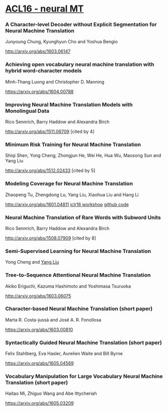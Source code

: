 # [ACL16 - neural MT ](http://acl2016.org/index.php?article_id=13)



### A Character-level Decoder without Explicit Segmentation for Neural Machine Translation
Junyoung Chung, Kyunghyun Cho and Yoshua Bengio

http://arxiv.org/abs/1603.06147

### Achieving open vocabulary neural machine translation with hybrid word-character models
Minh-Thang Luong and Christopher D. Manning

https://arxiv.org/abs/1604.00788

### Improving Neural Machine Translation Models with Monolingual Data
Rico Sennrich, Barry Haddow and Alexandra Birch

http://arxiv.org/abs/1511.06709 [cited by 4]

### Minimum Risk Training for Neural Machine Translation
Shiqi Shen, Yong Cheng, Zhongjun He, Wei He, Hua Wu, Maosong Sun and Yang Liu

http://arxiv.org/abs/1512.02433 [cited by 5]

### Modeling Coverage for Neural Machine Translation
Zhaopeng Tu, Zhengdong Lu, Yang Liu, Xiaohua Liu and Hang Li

http://arxiv.org/abs/1601.04811 [iclr16 workshop](http://beta.openreview.net/forum?id=jZ9WrEWPmsnlBG2XfGLl) [github code](https://github.com/tuzhaopeng/NMT-Coverage)

### Neural Machine Translation of Rare Words with Subword Units
Rico Sennrich, Barry Haddow and Alexandra Birch

http://arxiv.org/abs/1508.07909 [cited by 8]

### Semi-Supervised Learning for Neural Machine Translation
Yong Cheng and [Yang Liu](http://nlp.csai.tsinghua.edu.cn/~ly/)



### Tree-to-Sequence Attentional Neural Machine Translation
Akiko Eriguchi, Kazuma Hashimoto and Yoshimasa Tsuruoka

http://arxiv.org/abs/1603.06075

### Character-based Neural Machine Translation (short paper)
Marta R. Costa-jussà and José A. R. Fonollosa

https://arxiv.org/abs/1603.00810

### Syntactically Guided Neural Machine Translation (short paper)
Felix Stahlberg, Eva Hasler, Aurelien Waite and Bill Byrne

https://arxiv.org/abs/1605.04569

### Vocabulary Manipulation for Large Vocabulary Neural Machine Translation  (short paper)
Haitao Mi, Zhiguo Wang and Abe Ittycheriah

https://arxiv.org/abs/1605.03209

